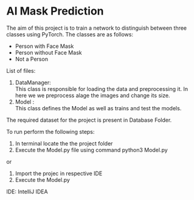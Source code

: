 # AI Mask Prediction

The aim of this project is to train a network to distinguish between three classes using PyTorch. The classes are as follows:
<ul>
<li>Person with Face Mask</li>
<li>Person without Face Mask</li>
<li>Not a Person</li>
</ul>

List of files:
<ol>
<li>DataManager:<br> This class is responsible for loading the data and preprocessing it. In here we we preprocess alage the images and change its size.</li>
<li>Model : <br> This class defines the Model as well as trains and test the models.</li>
</ol>

The required dataset for the project is present in Database Folder.

To run perform the following steps:
<ol>
<li>In terminal locate the the project folder</li>
<li>Execute the Model.py file using command python3 Model.py</li>
</ol>

or 
<ol>
<li>Import the projec in respective IDE</li>
<li>Execute the Model.py</li>
</ol>
IDE: IntelliJ IDEA
